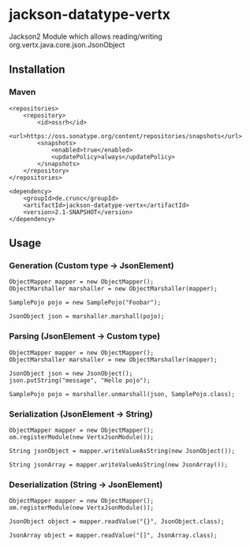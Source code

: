 # jackson-datatype-vertx
Jackson2 Module which allows reading/writing org.vertx.java.core.json.JsonObject

## Installation

### Maven

    <repositories>
        <repository>
            <id>ossrh</id>
            <url>https://oss.sonatype.org/content/repositories/snapshots</url>
            <snapshots>
                <enabled>true</enabled>
                <updatePolicy>always</updatePolicy>
            </snapshots>
        </repository>
    </repositories>
	
    <dependency>
        <groupId>de.crunc</groupId>
        <artifactId>jackson-datatype-vertx</artifactId>
        <version>2.1-SNAPSHOT</version>
    </dependency>
    
## Usage

### Generation (Custom type -> JsonElement)

    ObjectMapper mapper = new ObjectMapper();
    ObjectMarshaller marshaller = new ObjectMarshaller(mapper);

    SamplePojo pojo = new SamplePojo("Foobar");

    JsonObject json = marshaller.marshall(pojo);
    
### Parsing (JsonElement -> Custom type)

    ObjectMapper mapper = new ObjectMapper();
    ObjectMarshaller marshaller = new ObjectMarshaller(mapper);

    JsonObject json = new JsonObject();
    json.putString("message", "Hello pojo");

    SamplePojo pojo = marshaller.unmarshall(json, SamplePojo.class);

### Serialization (JsonElement -> String)

    ObjectMapper mapper = new ObjectMapper();
    om.registerModule(new VertxJsonModule());

    String jsonObject = mapper.writeValueAsString(new JsonObject());

    String jsonArray = mapper.writeValueAsString(new JsonArray());

### Deserialization (String -> JsonElement)

    ObjectMapper mapper = new ObjectMapper();
    om.registerModule(new VertxJsonModule());
    
    JsonObject object = mapper.readValue("{}", JsonObject.class);

    JsonArray object = mapper.readValue("[]", JsonArray.class);
